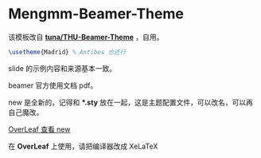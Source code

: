 # Mengmm-Beamer-Theme

该模板改自 [**tuna/THU-Beamer-Theme**](https://github.com/tuna/THU-Beamer-Theme) ，自用。

```latex
\usetheme{Madrid} % Antibes 也还行
```

slide 的示例内容和来源基本一致。

beamer 官方使用文档 pdf。

new 是全新的，记得和 **\*.sty** 放在一起，这是主题配置文件，可以改名，可以再自己魔改。

[OverLeaf 查看 new](https://cn.overleaf.com/read/kfgjsfmfbjxq#a61413)

在 **OverLeaf** 上使用，请把编译器改成 XeLaTeX
